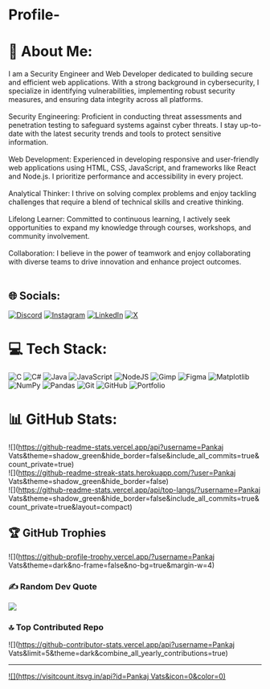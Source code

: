 # Profile-
# 💫 About Me:
I am a Security Engineer and Web Developer dedicated to building secure and efficient web applications. With a strong background in cybersecurity, I specialize in identifying vulnerabilities, implementing robust security measures, and ensuring data integrity across all platforms.<br><br>Security Engineering: Proficient in conducting threat assessments and penetration testing to safeguard systems against cyber threats. I stay up-to-date with the latest security trends and tools to protect sensitive information.<br><br>Web Development: Experienced in developing responsive and user-friendly web applications using HTML, CSS, JavaScript, and frameworks like React and Node.js. I prioritize performance and accessibility in every project.<br><br>Analytical Thinker: I thrive on solving complex problems and enjoy tackling challenges that require a blend of technical skills and creative thinking.<br><br>Lifelong Learner: Committed to continuous learning, I actively seek opportunities to expand my knowledge through courses, workshops, and community involvement.<br><br>Collaboration: I believe in the power of teamwork and enjoy collaborating with diverse teams to drive innovation and enhance project outcomes.<br><br>


## 🌐 Socials:
[![Discord](https://img.shields.io/badge/Discord-%237289DA.svg?logo=discord&logoColor=white)](https://discord.gg/https://discord.gg/TCsrdybq) [![Instagram](https://img.shields.io/badge/Instagram-%23E4405F.svg?logo=Instagram&logoColor=white)](https://instagram.com/PankajVatsss) [![LinkedIn](https://img.shields.io/badge/LinkedIn-%230077B5.svg?logo=linkedin&logoColor=white)](https://linkedin.com/in/PankajVatsss) [![X](https://img.shields.io/badge/X-black.svg?logo=X&logoColor=white)](https://x.com/PankajVatsss) 

# 💻 Tech Stack:
![C](https://img.shields.io/badge/c-%2300599C.svg?style=plastic&logo=c&logoColor=white) ![C#](https://img.shields.io/badge/c%23-%23239120.svg?style=plastic&logo=csharp&logoColor=white) ![Java](https://img.shields.io/badge/java-%23ED8B00.svg?style=plastic&logo=openjdk&logoColor=white) ![JavaScript](https://img.shields.io/badge/javascript-%23323330.svg?style=plastic&logo=javascript&logoColor=%23F7DF1E) ![NodeJS](https://img.shields.io/badge/node.js-6DA55F?style=plastic&logo=node.js&logoColor=white) ![Gimp](https://img.shields.io/badge/Gimp-657D8B?style=plastic&logo=gimp&logoColor=FFFFFF) ![Figma](https://img.shields.io/badge/figma-%23F24E1E.svg?style=plastic&logo=figma&logoColor=white) ![Matplotlib](https://img.shields.io/badge/Matplotlib-%23ffffff.svg?style=plastic&logo=Matplotlib&logoColor=black) ![NumPy](https://img.shields.io/badge/numpy-%23013243.svg?style=plastic&logo=numpy&logoColor=white) ![Pandas](https://img.shields.io/badge/pandas-%23150458.svg?style=plastic&logo=pandas&logoColor=white) ![Git](https://img.shields.io/badge/git-%23F05033.svg?style=plastic&logo=git&logoColor=white) ![GitHub](https://img.shields.io/badge/github-%23121011.svg?style=plastic&logo=github&logoColor=white) ![Portfolio](https://img.shields.io/badge/Portfolio-%23000000.svg?style=plastic&logo=firefox&logoColor=#FF7139)
# 📊 GitHub Stats:
![](https://github-readme-stats.vercel.app/api?username=Pankaj Vats&theme=shadow_green&hide_border=false&include_all_commits=true&count_private=true)<br/>
![](https://github-readme-streak-stats.herokuapp.com/?user=Pankaj Vats&theme=shadow_green&hide_border=false)<br/>
![](https://github-readme-stats.vercel.app/api/top-langs/?username=Pankaj Vats&theme=shadow_green&hide_border=false&include_all_commits=true&count_private=true&layout=compact)

## 🏆 GitHub Trophies
![](https://github-profile-trophy.vercel.app/?username=Pankaj Vats&theme=dark&no-frame=false&no-bg=true&margin-w=4)

### ✍️ Random Dev Quote
![](https://quotes-github-readme.vercel.app/api?type=horizontal&theme=radical)

### 🔝 Top Contributed Repo
![](https://github-contributor-stats.vercel.app/api?username=Pankaj Vats&limit=5&theme=dark&combine_all_yearly_contributions=true)

---
[![](https://visitcount.itsvg.in/api?id=Pankaj Vats&icon=0&color=0)](https://visitcount.itsvg.in)

<!-- Proudly created with GPRM ( https://gprm.itsvg.in ) -->
